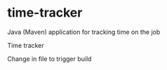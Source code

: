 # time-tracker
Java (Maven) application for tracking time on the job

Time tracker

Change in file to trigger build
